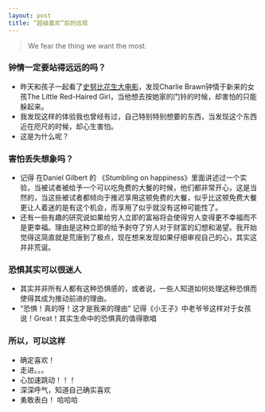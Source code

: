 ```yaml
---
layout: post
title: “超级喜欢”后的远观
---
```


> We fear the thing we want the most.

### 钟情一定要站得远远的吗？

- 昨天和孩子一起看了[史努比花生大电影](http://movie.mtime.com/208057/)，发现Charlie Brawn钟情于新来的女孩The Little Red-Haired Girl，当他想去按她家的门铃的时候，却害怕的只能躲起来。
- 我发现这样的体验我也曾经有过，自己特别特别想要的东西，当发现这个东西近在咫尺的时候，却心生害怕。
- 这是为什么呢？


### 害怕丢失想象吗？
- 记得 在Daniel Gilbert 的 《Stumbling on happiness》里面讲述过一个实验，当被试者被给予一个可以吃免费的大餐的时候，他们都非常开心，这是当然的，当这些被试者都倾向于推迟享用这顿免费的大餐，似乎比这顿免费大餐更让人着迷的是有这个机会，而享用了似乎就没有这种可能性了。 
- 还有一些有趣的研究说如果给穷人立即的富裕将会使得穷人变得更不幸福而不是更幸福。理由是这种立即的给予剥夺了穷人对于财富的幻想和渴望。我开始觉得这简直就是荒唐到了极点，现在想来发现如果仔细审视自己的心，其实这并非荒诞。

### 恐惧其实可以很迷人
- 其实并非所有人都有这种恐惧感的，或者说，一些人知道如何处理这种恐惧而使得其成为推动前进的理由。
- “恐惧！真的呀！这才是我来的理由” 记得《小王子》中老爷爷这样对于女孩说！Great！其实生命中的恐惧真的值得歌唱

### 所以，可以这样
- 确定喜欢！
- 走进。。。
- 心加速跳动！！！
- 深深呼气，知道自己确实喜欢
- 勇敢表白！ 哈哈哈